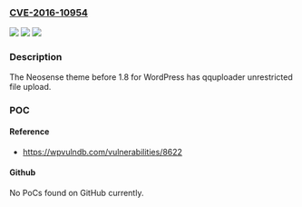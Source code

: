 ### [CVE-2016-10954](https://cve.mitre.org/cgi-bin/cvename.cgi?name=CVE-2016-10954)
![](https://img.shields.io/static/v1?label=Product&message=n%2Fa&color=blue)
![](https://img.shields.io/static/v1?label=Version&message=n%2Fa&color=blue)
![](https://img.shields.io/static/v1?label=Vulnerability&message=n%2Fa&color=brighgreen)

### Description

The Neosense theme before 1.8 for WordPress has qquploader unrestricted file upload.

### POC

#### Reference
- https://wpvulndb.com/vulnerabilities/8622

#### Github
No PoCs found on GitHub currently.

